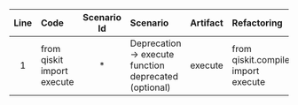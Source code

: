| Line | Code | Scenario Id | Scenario | Artifact | Refactoring |
| :-: | :- | :-: | :- | :- | :- |
| 1 | from qiskit import execute | * | Deprecation -> execute function deprecated (optional) | execute | from qiskit.compiler import execute |